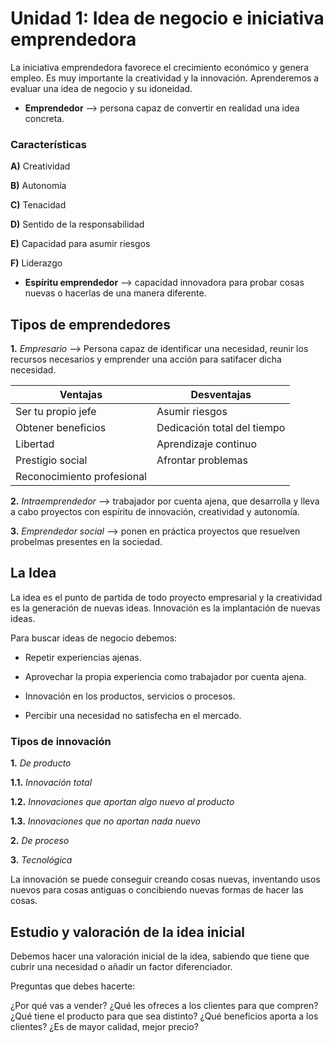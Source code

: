 # Unidad 1: Idea de negocio e iniciativa emprendedora

La iniciativa emprendedora favorece el crecimiento económico y genera empleo.
Es muy importante la creatividad y la innovación. Aprenderemos a evaluar una 
idea de negocio y su idoneidad.


* **Emprendedor** --> persona capaz de convertir en realidad una idea concreta.


### Características

**A)** Creatividad

**B)** Autonomía

**C)** Tenacidad

**D)** Sentido de la responsabilidad

**E)** Capacidad para asumir riesgos

**F)** Liderazgo

* **Espíritu emprendedor** --> capacidad innovadora para probar cosas nuevas o
hacerlas de una manera diferente.


## Tipos de emprendedores


**1.** _Empresario_ --> Persona capaz de identificar una necesidad, reunir los
recursos necesarios y emprender una acción para satifacer dicha necesidad.

Ventajas | Desventajas
---------|------------
Ser tu propio jefe | Asumir riesgos
Obtener beneficios | Dedicación total del tiempo
Libertad | Aprendizaje continuo
Prestigio social | Afrontar problemas
Reconocimiento profesional | 


**2.** _Intraemprendedor_ --> trabajador por cuenta ajena, que desarrolla y 
lleva a cabo proyectos con espíritu de innovación, creatividad y autonomía.

**3.** _Emprendedor social_ --> ponen en práctica proyectos que resuelven
probelmas presentes en la sociedad.


## La Idea

La idea es el punto de partida de todo proyecto empresarial y la creatividad
es la generación de nuevas ideas. Innovación es la implantación de nuevas
ideas.

Para buscar ideas de negocio debemos:


* Repetir experiencias ajenas.

* Aprovechar la propia experiencia como trabajador por cuenta ajena.

* Innovación en los productos, servicios o procesos.

* Percibir una necesidad no satisfecha en el mercado.


### Tipos de innovación

**1.** _De producto_

**1.1.** _Innovación total_

**1.2.** _Innovaciones que aportan algo nuevo al producto_

**1.3.** _Innovaciones que no aportan nada nuevo_

**2.** _De proceso_

**3.** _Tecnológica_


La innovación se puede conseguir creando cosas nuevas, inventando usos nuevos
para cosas antiguas o concibiendo nuevas formas de hacer las cosas.


## Estudio y valoración de la idea inicial

Debemos hacer una valoración inicial de la idea, sabiendo que tiene que 
cubrir una necesidad o añadir un factor diferenciador.

Preguntas que debes hacerte:

¿Por qué vas a vender? ¿Qué les ofreces a los clientes para que compren?
¿Qué tiene el producto para que sea distinto? ¿Qué beneficios aporta a los
clientes? ¿Es de mayor calidad, mejor precio?
